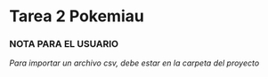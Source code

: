 # Tarea 2 Pokemiau

### NOTA PARA EL USUARIO

_Para importar un archivo csv, debe estar en la carpeta del proyecto_